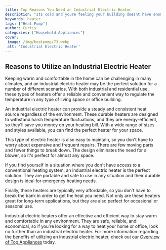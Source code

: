 ```yaml
---
title: Top Reasons You Need an Industrial Electric Heater
description: "Its cold and youre feeling your building doesnt have enough warmth Check out this blog post outlining the top reasons you need an industrial electric heater and how it can improve your condition"
keywords: heater
tags: ["Heat Pump"]
author: Curtis
categories: ["Household Appliances"]
cover: 
 image: /img/heatpump/73.webp
 alt: 'Industrial Electric Heater'
---
```

## Reasons to Utilize an Industrial Electric Heater
Keeping warm and comfortable in the home can be challenging in many climates, and an industrial electric heater may be the perfect solution for a number of different scenarios. With both industrial and residential use, these types of heaters offer a reliable and convenient way to regulate the temperature in any type of living space or office building.

An industrial electric heater can provide a steady and consistent heat source regardless of the environment. These durable heaters are designed to withstand harsh temperature fluctuations, and they are energy-efficient, so they’ll save you money on your heating bill. With a wide range of sizes and styles available, you can find the perfect heater for your space.

This type of electric heater is also easy to maintain, so you don't have to worry about expensive and frequent repairs. There are few moving parts and fewer things to break down. The design eliminates the need for a blower, so it's perfect for almost any space.

If you find yourself in a situation where you don't have access to a conventional heating system, an industrial electric heater is the perfect solution. They are portable and safe to use in any situation and their durable design is ideal for emergency heating needs.

Finally, these heaters are typically very affordable, so you don't have to break the bank in order to get the heat you need. Not only are these heaters great for long-term applications, but they are also perfect for occasional or seasonal use. 

Industrial electric heaters offer an effective and efficient way to stay warm and comfortable in any environment. They are safe, reliable, and economical, so if you're looking for a way to heat your home or office, look no further than an industrial electric heater. For more information regarding the benefits of utilizing an industrial electric heater, check out our [Overview of Top Appliances](./pages/appliance-overview) today.
